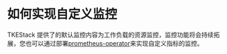# 如何实现自定义监控

TKEStack 提供了的默认监控内容为工作负载的资源监控，监控功能将会持续拓展，您也可以通过部署[prometheus-operator](https://github.com/coreos/prometheus-operator)来实现自定义指标的监控。

